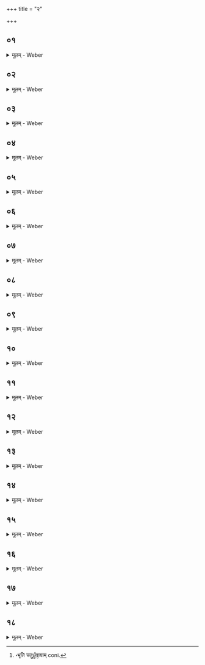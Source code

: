 +++
title = "२"

+++


##  ०१
<details><summary>मूलम् - Weber</summary>

पु᳘रुषो वै᳘ यज्ञः॥  
पु᳘रुषस्ते᳘न यज्ञो य᳘देनम् पु᳘रुषस्तनुत᳘ एष वै᳘ ताय᳘मानो यावानेव पु᳘रुषस्तावान्वि᳘धीयते त᳘स्मात्पु᳘रुषो यज्ञः॥
</details>

##  ०२
<details><summary>मूलम् - Weber</summary>

त᳘स्येयमेव᳘ जुहूः᳟॥  
इय᳘मुपभृ᳘दाॗत्मैव᳘ ध्रुवा तद्वा᳘ आत्म᳘न एॗवेमा᳘नि स᳘र्वाण्य᳘ङ्गानि प्र᳘भवन्ति त᳘स्मादु ध्रुवा᳘या एव स᳘र्वो यज्ञः प्र᳘भवति॥
</details>

##  ०३
<details><summary>मूलम् - Weber</summary>

प्राण᳘ एव᳘ स्रुवः᳟᳟॥  
सो ऽय᳘म् प्राणः स᳘र्वाण्यङ्गान्यनुसं᳘चरति त᳘स्मादु स्रुवः स᳘र्वा अ᳘नु स्रुचः सं᳘चरति॥
</details>

##  ०४
<details><summary>मूलम् - Weber</summary>

त᳘स्यासा᳘वेव द्यौ᳘र्जुहूः॥  
अ᳘थेद᳘मन्त᳘रिक्षमुपभृ᳘दिय᳘मेव᳘ध्रुवा तद्वा᳘ अस्या᳘ एॗवेमे स᳘र्वे लोकाः प्र᳘भवन्ति त᳘स्मादु ध्रुवा᳘या एव स᳘र्वो यज्ञः प्र᳘भवति॥
</details>

##  ०५
<details><summary>मूलम् - Weber</summary>

अय᳘मेव᳘ स्रुवोॗ यो ऽयम् प᳘वते᳟᳟॥  
सो ऽय᳘मिमांत्स᳘र्वांल्लोकान᳘नुपवते त᳘स्मादु स्रुवः स᳘र्वा अ᳘नु स्रु᳘चः सं᳘चरति॥
</details>

##  ०६
<details><summary>मूलम् - Weber</summary>

स᳘ एष᳘ यज्ञस्ताय᳘मानो॥  
देवेभ्यस्तायत ऋतु᳘भ्यश्छ᳘न्दोभ्यो य᳘द्धविस्त᳘द्देवा᳘नां यत्सो᳘मो राजा य᳘त्पुरोडा᳘शस्तत्त᳘दादि᳘श्य गृह्णात्यमु᳘ष्मे त्वा जु᳘ष्टं गृह्णामी᳘त्येव᳘मु हैते᳘षाम्॥
</details>

##  ०७
<details><summary>मूलम् - Weber</summary>

अ᳘थ यान्या᳘ज्यानि गृह्य᳘न्ते॥  
ऋतु᳘भ्यश्चैव ता᳘नि छ᳘न्दोभ्यश्च गृह्यन्ते तत्तद᳘नादिश्या᳘ज्यस्यैव᳘ रूपे᳘ण गृह्णाति स वै चतु᳘र्जुह्वा᳘म् [^wbr_1] गृह्णात्यष्टौ कृ᳘त्व उपभृ᳘ति॥  

[^wbr_1]: ॰भृ᳘ति चतु᳘र्ध्रुवा᳘याम् coni.
</details>

##  ०८
<details><summary>मूलम् - Weber</summary>

स य᳘च्चतु᳘र्जुह्वां᳘ गृह्णाति॥  
ऋतु᳘भ्यस्त᳘द्गृह्णाति प्रयाजे᳘भ्यो हि त᳘द्गृह्णा᳘त्यृत᳘वो हि᳘ प्रयाजास्तत्तद᳘नादिश्या᳘ज्यस्यैव᳘ रूपेण गृह्णात्य᳘जामितायै जामि᳘ ह कुर्याद्य᳘द्वसन्ता᳘य त्वा ग्रीष्मा᳘य त्वे᳘ति गृह्णीयात्त᳘स्माद᳘नादिश्या᳘ज्यस्यैव᳘ रूपे᳘ण गृह्णाति॥
</details>

##  ०९
<details><summary>मूलम् - Weber</summary>

अ᳘थ य᳘दष्टौ कृ᳘त्व उपभृ᳘ति गृह्णाति॥  
छ᳘न्दोभ्यस्त᳘द्गृह्णात्यनुयाजे᳘भ्यो हि तद्गृह्णा᳘ति छ᳘न्दांसि ह्य᳘नुयाजास्तत्तद᳘नादिश्या᳘ज्यस्यैव᳘ रूपेण गृह्णात्य᳘जामितायै जामि᳘ ह कुर्याद्य᳘द्गायत्र्यै᳘ त्वा त्रि᳘ष्टुभे त्वे᳘ति गृह्णीयात्त᳘स्माद᳘नादिश्या᳘ज्यस्यैव᳘ रूपेण गृह्णाति॥
</details>

##  १०
<details><summary>मूलम् - Weber</summary>

अ᳘थ य᳘च्चतु᳘र्ध्रुवा᳘यां गृह्णाति॥  
स᳘र्वस्मै त᳘द्यज्ञा᳘य गृह्णाति तत्तद᳘नादिश्या᳘ज्यस्यैव᳘ रूपे᳘ण गृह्णाति क᳘स्मा उॗ ह्यादिशेद्य᳘तः स᳘र्वाभ्य एव᳘ देव᳘ताभ्यो ऽवद्य᳘ति त᳘स्माद᳘नादिश्या᳘ज्यस्यैव᳘ रूपे᳘ण गृह्णाति॥
</details>

##  ११
<details><summary>मूलम् - Weber</summary>

य᳘जमान एव᳘ जुहूम᳘नु᳟᳟॥  
यो ऽस्मा अरातीय᳘ति स᳘ उपभृ᳘तम᳘न्वॗत्तैव᳘ जुहूम᳘न्वाद्य उपभृ᳘तम᳘न्वॗत्तैव᳘ जुहू᳘राद्य᳘ उपभृत्स वै᳘ चतु᳘र्जुह्वां᳘ गृह्णा᳘त्यष्टौ कृ᳘त्व उपभृ᳘ति॥
</details>

##  १२
<details><summary>मूलम् - Weber</summary>

स य᳘च्चतु᳘र्जुह्वां᳘ गृह्णाति॥  
अत्ता᳘रमेॗवैतत्प᳘रिमिततरं क᳘नीयांसं करोत्य᳘थ य᳘दष्टौ कृ᳘त्व उपभृ᳘ति गृह्णा᳘त्याद्य᳘मेॗवैतद᳘परिमिततरम् भूयांसं करोति तद्धि स᳘मृद्धं य᳘त्रात्ता क᳘नीयानाॗद्यो भू᳘यान्॥
</details>

##  १३
<details><summary>मूलम् - Weber</summary>

स वै᳘ चतु᳘र्जुह्वां᳘ गृह्णन्॥  
भूय आ᳘ज्यं गृह्णात्यष्टौ कृ᳘त्व उपभृ᳘ति गृह्णन्क᳘नीय आ᳘ज्यं गृह्णाति॥
</details>

##  १४
<details><summary>मूलम् - Weber</summary>

स य᳘च्चतु᳘र्जुह्वां᳘ गृह्णन्॥  
भू᳘य आ᳘ज्यं गृह्णात्यत्ता᳘रमेॗवैतत्प᳘रिमिततरं क᳘नीयांसं कुर्वंस्त᳘स्मिन्वीर्य᳘म् ब᳘लं दधात्य᳘थ य᳘दष्टौ कृ᳘त्व उपभृति गृह्णन्क᳘नीय आ᳘ज्यं गृह्णा᳘त्याद्य᳘मेॗवैतदपरिमिततरम् भू᳘यांसं कुर्वंस्त᳘मवीर्यम᳘बलीयांसं करोति त᳘स्मादुत रा᳘जापारां वि᳘शम् प्रावसाया᳘प्येकवेश्म᳘नैव᳘ जिना᳘ति त्वद्य᳘था त्वत्काम᳘यते त᳘था सचत एते᳘नो ह त᳘द्वीॗर्येण य᳘ज्जुह्वाम् भू᳘य आ᳘ज्यं गृह्णा᳘ति स य᳘ज्जुह्वां᳘ गृह्णाति जुॗह्वैव त᳘ज्जुहोति य᳘दुपभृ᳘ति गृह्णाति जुह्वैव त᳘ज्जुहोति॥
</details>

##  १५
<details><summary>मूलम् - Weber</summary>

त᳘दाहुः॥  
क᳘स्मा उ त᳘र्ह्युपभृ᳘ति गृह्णीयाद्य᳘दुपभृ᳘ता न᳘ जुहोती᳘ति स य᳘द्धोपभृता जुहुयात्पृ᳘थग्घैॗवेमाः᳘ प्रजाः᳘ स्युॗर्नैॗवात्ता स्याॗन्नाद्यः᳘ स्याद᳘थ यत्त᳘ज्जुॗह्वैव᳘ समानीय जुहो᳘ति त᳘स्मादिमा वि᳘शः क्षत्रि᳘यस्यैव व᳘शे सति वै᳘श्यम् पश᳘व उ᳘पतिष्टन्ते᳘ ऽथ यत्त᳘ज्जुॗह्वैव समानी᳘य जुहो᳘ति तस्माद्यॗदोत᳘ क्सत्रि᳘यः काम᳘यते᳘ ऽथाह वै᳘श्य म᳘यि य᳘त्ते परो नि᳘हितं तदा᳘हरे᳘ति तं᳘ जिना᳘ति त्वद्य᳘था त्वत्काम᳘यते त᳘था सचत एते᳘नो हत᳘द्वीॗर्येण॥
</details>

##  १६
<details><summary>मूलम् - Weber</summary>

ता᳘नि वा᳘ एता᳘नि॥  
छ᳘न्दोभ्य आ᳘ज्यानि गृह्यन्ते स य᳘च्चतु᳘र्जुह्वां᳘ गृह्णा᳘ति गायत्र्यै त᳘द्गृह्णात्य᳘थ य᳘दष्टौ कृ᳘त्व उपभृ᳘ति गृह्णाति त्रिष्टुब्जगती᳘भ्यां त᳘द्गृह्णात्य᳘थ य᳘च्चतु᳘र्ध्रुवा᳘यां गृह्णा᳘त्यनुष्टु᳘भे त᳘द्गृह्णाति वाग्वा᳘ अनुष्टु᳘ब्वाचो वा᳘ इदᳫं स᳘र्वम् प्र᳘भवति त᳘स्मादु ध्रुवा᳘या एव स᳘र्वा यज्ञः प्र᳘भवतीयम् वा᳘ अनुष्टु᳘बस्यै वा᳘ इदᳫं स᳘र्वम् प्र᳘भवति त᳘स्मादु ध्रुवा᳘या एव स᳘र्वो यज्ञः प्र᳘भवति॥
</details>

##  १७
<details><summary>मूलम् - Weber</summary>

स᳘ गृह्णाति॥  
धां᳘ ना᳘मासि प्रियं᳘ देवा᳘नामि᳘त्येतुद्वै᳘ देवा᳘नाम् प्रिय᳘तमं धा᳘म यदा᳘ज्यं त᳘स्मादाह धा᳘म नामासि प्रियं᳘ देवा᳘नामित्य᳘नाधृष्टं देवय᳘जनमसी᳘ति व᳘ज्रो ह्या᳘ज्यं त᳘स्मादाहा᳘नाधृष्टं देवय᳘जनमसी᳘ति॥
</details>

##  १८
<details><summary>मूलम् - Weber</summary>

स᳘ एते᳘न य᳘जुषा॥  
सकृ᳘ज्जुह्वां᳘ गृह्णाति त्रि᳘स्तूष्णी᳘मेते᳘नैव य᳘जुषा सकृ᳘दुपभृ᳘ति गृह्णा᳘ति सप्त कृ᳘त्वस्तूष्णी᳘मेते᳘नैव य᳘जुषा सकृ᳘द्ध्रुवा᳘यां गृह्णाति त्रि᳘स्तूस्णीं त᳘दाहुस्त्रि᳘स्त्रिरेव य᳘जुषा गृह्णीयात्रिवृद्धि᳘ यज्ञ इ᳘ति त᳘दु नु᳘ सकृ᳘त्सकृदेवा᳘त्रोॗ ह्येव त्रि᳘र्गृहीत᳘ᳫं᳘ सम्प᳘द्यते॥
</details>